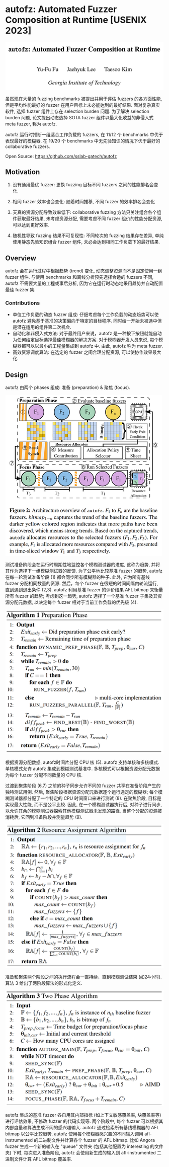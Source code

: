 # autofz: Automated Fuzzer Composition at Runtime [USENIX 2023]

<img src="assets/image-20250305121247053.png" alt="image-20250305121247053" style="zoom: 50%;" />



虽然现在大量的 fuzzing benchmarks 被提出并用于评估 fuzzers 的各方面性能, 但是平均性能最好的 fuzzer 在用户目标上未必能达到的最好结果. 面对复杂真实软件, 选择 fuzzer 组件上存在 selection burden 问题. 为了解决 selection burden 问题, 论文提出动态选择 SOTA fuzzer 组件以最大化收益的非侵入式 meta fuzzer, 称为 autofz. 

autofz 运行时推断一组适合工作负载的 fuzzers, 在 11/12 个 benchmarks 中优于表现最好的模糊器, 在 19/20 个 benchmarks 中无先验知识的情况下优于最好的 collaborative fuzzers. 

Open Source: https://github.com/sslab-gatech/autofz



## Motivation

1. 没有通用最优 fuzzer: 更换 fuzzing 目标不同 fuzzers 之间的性能排名会变化.

2. 相同 fuzzer 效率也会变化: 随着时间推移, 不同 fuzzer 的效率排名会变化
3. 天真的资源分配导致效率低下: collaborative fuzzing 方法只关注组合各个组件获取最好结果, 未考虑资源分配, 需要考虑不同 fuzzer 组价的性能分配资源, 可以达到更好效率.
4. 随机性导致 fuzzing 结果不可复现性: 不同轮次的 fuzzing 结果存在差异, 单纯使用静态先验知识组合 fuzzer 组件, 未必会达到相同工作负载下的最好结果. 



## Overview

autofz 会在运行过程中根据趋势 (trend) 变化, 动态调整资源而不是固定使用一组 fuzzer 组件. 与使用 benchmarks 和离线分析预先选择合适的 fuzzers 不同, autofz 不需要大量的工程或事后分析, 因为它在运行时动态地采用趋势并自动配置最佳 fuzzer 集. 

### Contributions

+ 单位工作负载的动态 fuzzer 组成: 仔细考虑每个工作负载的动态趋势可以使 autofz 避免基于基准的决策偏向于特定的目标程序. 同时给一开始未被选中但是潜在适用的组件第二次机会.
+ 自动化和非侵入式方法: 对于最终用户来说，autofz 是一种按下按钮就能自动为任何给定目标选择最佳模糊器的解决方案. 对于模糊器开发人员来说, 每个模糊器都可以以最小的工程量集成到 autofz 中. 由此, autofz 称为 meta fuzzer.
+ 高效资源调度算法: 在选定的 fuzzer 之间合理分配资源, 可以使协作效果最大化.



## Design

autofz 由两个 phases 组成: 准备 (preparation) & 聚焦 (focus). 

<img src="assets/image-20250305133907343.png" alt="image-20250305133907343" style="zoom: 50%;" />

测试准备阶段会在运行时周期性地监控各个模糊测试器的进度, 这称为趋势, 并将其作为选择下一组模糊测试器的反馈. 为了公平地比较基准 fuzzer 的趋势, autofz 在每一轮测试准备阶段 (1) 都会同步所有模糊器的种子. 此外, 它为所有基线 fuzzer 分配相同数量的资源. 然后，每个 fuzzer 在很短的时间间隔内轮流运行, 直到遇到退出条件 (2,3). autofz 利用基准 fuzzer 的评价结果 AFL bitmap 来衡量所有 fuzzer 的趋势; 考虑到这一趋势, autofz 选择了一个基准 fuzzer 子集及其资源分配元数据, 以决定每个 fuzzer 相对于当前工作负载的优先级 (4).

<img src="assets/image-20250305132826785.png" alt="image-20250305132826785" style="zoom:50%;" />

根据资源分配数据, autofz时间片分配 CPU 核 (5). autofz 支持单核和多核模式. 单核模式允许 autofz 集成到模糊测试基准中. 多核模式可以根据资源分配元数据为每个 fuzzer 分配不同数量的 CPU 核. 

过渡到聚焦阶段 (6,7) 之前的种子同步允许不同的 fuzzer 共享在准备阶段产生的独特测试用例. 然后, 聚焦阶段根据资源分配元数据逐个运行选定的模糊器; 每个模糊测试器都分配了一个特定的 CPU 时间窗口来进行测试 (8). 在聚焦阶段, 目标是实现最大性能, 而不是公平比较. 因此, 在一个模糊测试器执行后, 对种子进行同步, 以允许其余的模糊测试器探索其他模糊测试器未发现的路径. 当整个分配的资源被消耗后, 它回到准备阶段并测量趋势 (9). 

<img src="assets/image-20250305134027886.png" alt="image-20250305134027886" style="zoom:50%;" />

准备和聚焦两个阶段之间的执行流程会一直持续，直到模糊测试结束 (如24小时). 算法 3 给出了两阶段算法的形式化定义.

<img src="assets/image-20250305133808451.png" alt="image-20250305133808451" style="zoom:50%;" />



autofz 集成的基准 fuzzer 各自用其内部指标 (如上下文敏感覆盖率, 块覆盖率等) 进行评估效果, 不修改 fuzzer 的代码实现等. 两个阶段中, 每个 fuzzer 可以根据其内部度量和算法生成不同的感兴趣输入. autofz 通过检索所有基线模糊器的 AFL bitmap 以公平比较趋势. autofz 使用每个模糊器感兴趣的不同输入调用 afl-instrumented 的二进制文件并计算各个 fuzzer 的 AFL bitmap. 比如 Angora fuzzer 生成一个新的输入在 "queue" 文件夹 (包括其他配置为 interesting 的文件夹) 下时, 每次进入准备阶段, autofz 会使用新生成的输入到 afl-instrumented 二进制文件计算 AFL bitmap 覆盖率.

